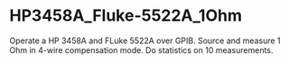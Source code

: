 # HP3458A_Fluke-5522A_1Ohm
Operate a HP 3458A and FLuke 5522A over GPIB.  Source and measure 1 Ohm in 4-wire compensation mode.  Do statistics on 10 measurements.
